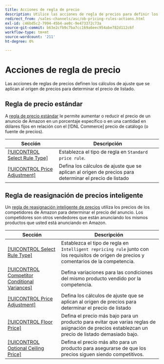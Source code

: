 ```yaml
---
title: Acciones de regla de precio
description: Utilice las acciones de regla de precios para definir los cálculos de ajuste que se aplican al origen de precios para determinar el precio de listado de Amazon.
redirect_from: /sales-channels/asc/ob-pricing-rules-actions.html
exl-id: c46bd5c2-7994-45b4-ae0c-9e473372c73a
source-git-commit: b63e2cfb9c7ba7cc169a6eec954abe782d112c6f
workflow-type: tm+mt
source-wordcount: '211'
ht-degree: 0%

---
```


# Acciones de regla de precio

Las acciones de reglas de precios definen los cálculos de ajuste que se aplican al origen de precios para determinar el precio de listado.

## Regla de precio estándar

A [regla de precio estándar](./standard-price-rules.md) le permite aumentar o reducir el precio de un anuncio de Amazon en un porcentaje específico o en una cantidad en dólares fijos en relación con el [!DNL Commerce] precio de catálogo (o fuente de precios).

| Sección | Descripción |
|--- |--- |
| [[!UICONTROL Select Rule Type]](./standard-price-rules.md) | Establezca el tipo de regla en `Standard price rule`. |
| [[!UICONTROL Price Adjustment]](./standard-price-rules.md) | Defina los cálculos de ajuste que se aplican al origen de precios para determinar el precio de listado |

## Regla de reasignación de precios inteligente

Un [regla de reasignación inteligente de precios](./intelligent-repricing-rules.md) utiliza los precios de los competidores de Amazon para determinar el precio del anuncio. Los competidores son otros vendedores que están anunciando los mismos productos que usted está anunciando en Amazon.

| Sección | Descripción |
|--- |--- |
| [[!UICONTROL Select Rule Type]](./intelligent-repricing-rules.md) | Establezca el tipo de regla en `Intelligent repricing rule` junto con los requisitos de origen de precios y comentarios de la competencia. |
| [[!UICONTROL Competitor Conditional Variances]](./competitor-conditional-variances.md) | Defina variaciones para las condiciones del mismo producto vendido por la competencia. |
| [[!UICONTROL Price Adjustment]](./price-adjustment.md) | Defina los cálculos de ajuste que se aplican al origen de precios para determinar el precio de listado |
| [[!UICONTROL Floor Price]](./floor-price.md) | Defina el precio más bajo para un producto para evitar que varias reglas de asignación de precios establezcan un precio de listado demasiado bajo. |
| [[!UICONTROL Optional Ceiling Price]](./optional-ceiling-price.md) | Defina el precio más alto para un producto para asegurarse de que los precios siguen siendo competitivos. |
